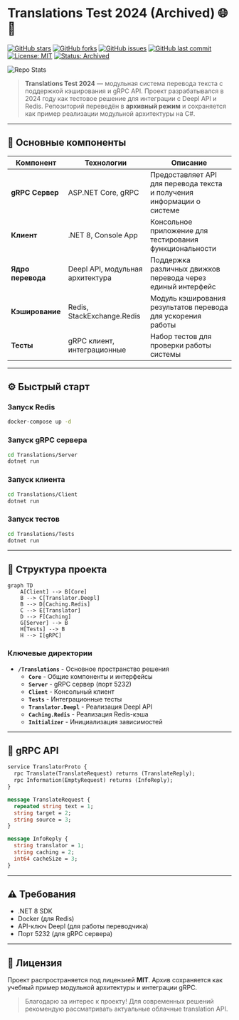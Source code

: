 # Translations Test 2024 (Archived) 🌐🧪

[![GitHub stars](https://img.shields.io/github/stars/Shiro-nn/translations-test-2024?style=social)](https://github.com/Shiro-nn/translations-test-2024/stargazers)
[![GitHub forks](https://img.shields.io/github/forks/Shiro-nn/translations-test-2024?style=social)](https://github.com/Shiro-nn/translations-test-2024/network/members)
[![GitHub issues](https://img.shields.io/github/issues/Shiro-nn/translations-test-2024)](https://github.com/Shiro-nn/translations-test-2024/issues)
[![GitHub last commit](https://img.shields.io/github/last-commit/Shiro-nn/translations-test-2024)](https://github.com/Shiro-nn/translations-test-2024/commits)
[![License: MIT](https://img.shields.io/badge/license-MIT-blue.svg)](LICENSE)
[![Status: Archived](https://img.shields.io/badge/status-archived-lightgrey.svg)](https://github.com/Shiro-nn/translations-test-2024)

![Repo Stats](https://github-readme-stats.vercel.app/api/pin/?username=Shiro-nn\&repo=translations-test-2024)

> **Translations Test 2024** — модульная система перевода текста с поддержкой кэширования и gRPC API. Проект разрабатывался в 2024 году как тестовое решение для интеграции с Deepl API и Redis. Репозиторий переведён в **архивный режим** и сохраняется как пример реализации модульной архитектуры на C#.

---

## 🧩 Основные компоненты

| Компонент          | Технологии                     | Описание                                                                 |
|--------------------|--------------------------------|--------------------------------------------------------------------------|
| **gRPC Сервер**    | ASP.NET Core, gRPC             | Предоставляет API для перевода текста и получения информации о системе  |
| **Клиент**         | .NET 8, Console App            | Консольное приложение для тестирования функциональности                 |
| **Ядро перевода**  | Deepl API, модульная архитектура | Поддержка различных движков перевода через единый интерфейс             |
| **Кэширование**    | Redis, StackExchange.Redis     | Модуль кэширования результатов перевода для ускорения работы            |
| **Тесты**          | gRPC клиент, интеграционные    | Набор тестов для проверки работы системы                                 |

---

## ⚙️ Быстрый старт

### Запуск Redis
```bash
docker-compose up -d
```

### Запуск gRPC сервера
```bash
cd Translations/Server
dotnet run
```

### Запуск клиента
```bash
cd Translations/Client
dotnet run
```

### Запуск тестов
```bash
cd Translations/Tests
dotnet run
```

---

## 🧱 Структура проекта

```mermaid
graph TD
    A[Client] --> B[Core]
    B --> C[Translator.Deepl]
    B --> D[Caching.Redis]
    C --> E[Translator]
    D --> F[Caching]
    G[Server] --> B
    H[Tests] --> B
    H --> I[gRPC]
```

### Ключевые директории
- **`/Translations`** - Основное пространство решения
  - **`Core`** - Общие компоненты и интерфейсы
  - **`Server`** - gRPC сервер (порт 5232)
  - **`Client`** - Консольный клиент
  - **`Tests`** - Интеграционные тесты
  - **`Translator.Deepl`** - Реализация Deepl API
  - **`Caching.Redis`** - Реализация Redis-кэша
  - **`Initializer`** - Инициализация зависимостей

---

## 📡 gRPC API

```proto
service TranslatorProto {
  rpc Translate(TranslateRequest) returns (TranslateReply);
  rpc Information(EmptyRequest) returns (InfoReply);
}

message TranslateRequest {
  repeated string text = 1;
  string target = 2;
  string source = 3;
}

message InfoReply {
  string translator = 1;
  string caching = 2;
  int64 cacheSize = 3;
}
```

---

## ⚠️ Требования

- .NET 8 SDK
- Docker (для Redis)
- API-ключ Deepl (для работы переводчика)
- Порт 5232 (для gRPC сервера)

---

## 📜 Лицензия

Проект распространяется под лицензией **MIT**. Архив сохраняется как учебный пример модульной архитектуры и интеграции gRPC.

> Благодарю за интерес к проекту! Для современных решений рекомендую рассматривать актуальные облачные translation API.